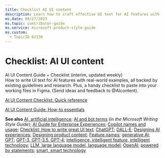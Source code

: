 ```yaml
---
title: Checklist AI UI content
description: Learn how to craft effective UI text for AI features with real-world examples and guidelines. Access a practical checklist for Figma to enhance your AI content creation.
ms.date: 09/27/2023
ms.topic: contributor-guide
ms.service: microsoft-product-style-guide
ms.custom:
  - TopicID 62150
---
```



# Checklist: AI UI content

AI UI Content Guide + Checklist (interim, updated weekly)  
How to write UI text for AI features with real-world examples, all backed by existing guidelines and research. Plus, a handy checklist to paste into your working files in Figma. (Send ideas and feedback to @AIcontent).

[AI UI Content Checklist: Quick reference](https://nam06.safelinks.protection.outlook.com/?url=https%3A%2F%2Fwww.figma.com%2Ffile%2FoUt00o0AckCpYjx1Uc1vPM%2FAI-content-guidance-%257C-Fluent-2%3Ft%3DzIubUAu1xti5DZsc-6&data=05%7C01%7Ckylieh%40microsoft.com%7C661ed0bdc224448a57f708db0bb6e4d4%7C72f988bf86f141af91ab2d7cd011db47%7C1%7C0%7C638116652373517049%7CUnknown%7CTWFpbGZsb3d8eyJWIjoiMC4wLjAwMDAiLCJQIjoiV2luMzIiLCJBTiI6Ik1haWwiLCJXVCI6Mn0%3D%7C3000%7C%7C%7C&sdata=e5n0VFi1q2mnOt%2FxMGMz5Obx5tlz3IS10KSz1SxT7QQ%3D&reserved=0)

[AI UI Content Guide: How-to essentials](https://nam06.safelinks.protection.outlook.com/?url=https%3A%2F%2Fwww.figma.com%2Ffile%2FoUt00o0AckCpYjx1Uc1vPM%2FAI-content-guidance-%257C-Fluent-2%3Ft%3DzIubUAu1xti5DZsc-6&data=05%7C01%7Ckylieh%40microsoft.com%7C661ed0bdc224448a57f708db0bb6e4d4%7C72f988bf86f141af91ab2d7cd011db47%7C1%7C0%7C638116652373517049%7CUnknown%7CTWFpbGZsb3d8eyJWIjoiMC4wLjAwMDAiLCJQIjoiV2luMzIiLCJBTiI6Ik1haWwiLCJXVCI6Mn0%3D%7C3000%7C%7C%7C&sdata=e5n0VFi1q2mnOt%2FxMGMz5Obx5tlz3IS10KSz1SxT7QQ%3D&reserved=0)

**See also** [AI, artificial intelligence](~\a_z_names_terms\a\ai-artificial-intelligence.md); [AI and bot terms](/style-guide/a-z-word-list-term-collections/term-collections/ai-bot-terms) (in *the Microsoft Writing Style Guide*); [AI Guide for Enterprise Experiences](https://nam06.safelinks.protection.outlook.com/?url=https%3A%2F%2Fwww.figma.com%2Ffile%2FoJhBp2LyCJQL06STI9GbF9%2FDurable-Research-Insights&data=05%7C01%7Ckylieh%40microsoft.com%7C14188d7fa0184ee18dbe08db16cbe2e6%7C72f988bf86f141af91ab2d7cd011db47%7C1%7C0%7C638128837165592215%7CUnknown%7CTWFpbGZsb3d8eyJWIjoiMC4wLjAwMDAiLCJQIjoiV2luMzIiLCJBTiI6Ik1haWwiLCJXVCI6Mn0%3D%7C3000%7C%7C%7C&sdata=rO%2FtSOwov8b2maf3mzlMvxpPMNJuZ%2BFIIMKnHh0cU9Y%3D&reserved=0); [Copilot names and usage](~\a_z_names_terms\c\copilot-copilot-names.md); [Checklist: How to write great UI text](~\ux-content-design-essentials\checklist-how-to-write-great-ui-text.md); [ChatGPT](~\a_z_names_terms\c\chatgpt-chatgpt-plus.md); [DALL-E](~\a_z_names_terms\d\dall-e.md); [Designing AI experiences](~\ux-content-design-essentials\designing-ai-experiences.md); [Designing product content](~\ux-content-design-essentials\designing-product-content.md); [Feature names](~\capitalization-standards\feature-names.md); [generative AI](~\a_z_names_terms\g\generative-ai.md); [GPT](~\a_z_names_terms\g\gpt-gpt-models.md); [GPT-3, GPT-3.5, GPT-4](~\a_z_names_terms\g\gpt-3-gpt-35-gpt-4.md); [intelligence, intelligent feature, intelligent technology](~\a_z_names_terms\i\intelligence-intelligent.md); [LLM, large language model, language model](~\a_z_names_terms\l\language-model-large-language-model-llm.md); [OpenAI](~\a_z_names_terms\o\openai.md); [powered by statements](~\a_z_names_terms\p\powered-by-statements.md); [smart, smart technology](~\a_z_names_terms\s\smart-smart-technology.md)
